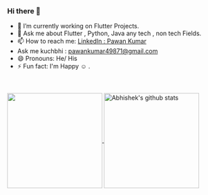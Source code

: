 ### Hi there 👋

- 🔭 I’m currently working on Flutter Projects.
- 💬 Ask me about Flutter , Python, Java any tech , non tech Fields.
- 📫 How to reach me: [LinkedIn : Pawan Kumar](https://www.linkedin.com/in/pawan-k-9490581b5/)
- Ask me kuchbhi  : pawankumar49871@gmail.com 
- 😄 Pronouns: He/ His
- ⚡ Fun fact: I'm Happy ☺ .
<br>

<br>
<a href="https://github.com/pnkr01">
  <img align="center" src="https://github-readme-stats.vercel.app/api/top-langs/?username=AbhishekDoshi26&theme=dark&hide_langs_below=1" height="220px"/>
</a>
<a href="https://github.com/pnkr01">
 <img align="center" src="https://github-readme-stats.vercel.app/api?username=pnkr01&show_icons=true&theme=dark&line_height=27" alt="Abhishek's github stats" height="220px" />
</a>

<br><br>
